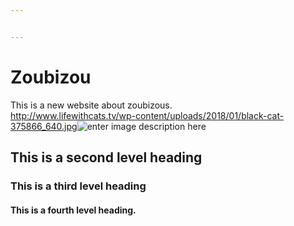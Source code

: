```yaml
---


---
```


<h1 id="zoubizou">Zoubizou</h1>
<p>This is a new website about zoubizous.<br>
<a href="http://www.lifewithcats.tv/wp-content/uploads/2018/01/black-cat-375866_640.jpg">http://www.lifewithcats.tv/wp-content/uploads/2018/01/black-cat-375866_640.jpg</a><img src="http://www.lifewithcats.tv/wp-content/uploads/2018/01/black-cat-375866_640.jpg" alt="enter image description here"></p>
<h2 id="this-is-a-second-level-heading">This is a second level heading</h2>
<h3 id="this-is-a-third-level-heading">This is a third level heading</h3>
<h4 id="this-is-a-fourth-level-heading.">This is a fourth level heading.</h4>

